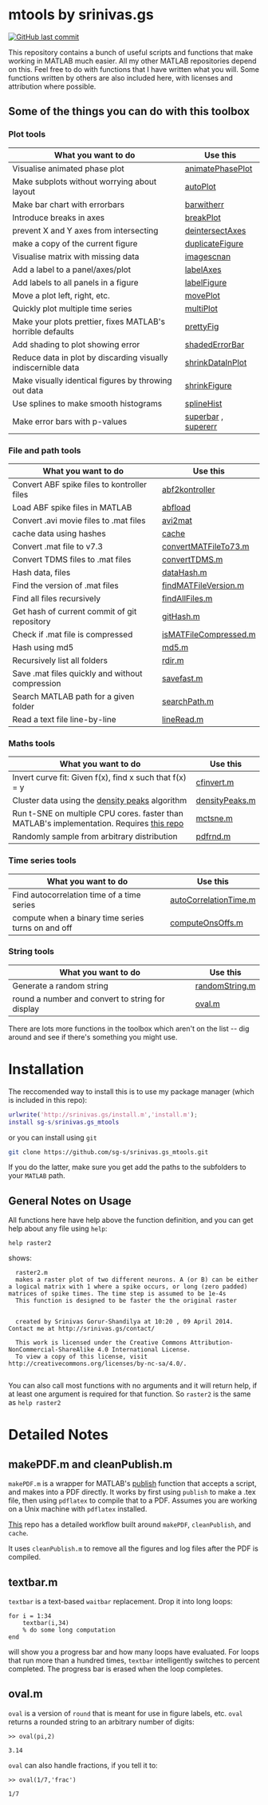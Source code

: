# mtools by srinivas.gs

[![GitHub last commit](https://img.shields.io/github/last-commit/sg-s/srinivas.gs_mtools.svg)]()

This repository contains a bunch of useful scripts and functions that make working in MATLAB much easier. All my other MATLAB repositories depend on this. Feel free to do with functions that I have written what you will. Some functions written by others are also included here, with licenses and attribution where possible. 

## Some of the things you can do with this toolbox

### Plot tools

| What you want to do                            | Use this |
| --------------------                           | -------  |
| Visualise animated phase plot                  | [animatePhasePlot](src/figure-tools/animatePhasePlot.m) |
| Make subplots without worrying about layout    | [autoPlot](src/figure-tools/autoPlot.m) | 
| Make bar chart with errorbars | [barwitherr](src/figure-tools/barwitherr.m) |
| Introduce breaks in axes | [breakPlot](src/figure-tools/breakPlot.m) |
| prevent X and Y axes from intersecting | [deintersectAxes](src/figure-tools/deintersectAxes.m) |
| make a copy of the current figure | [duplicateFigure](src/figure-tools/duplicateFigure.m) |
| Visualise matrix with missing data | [imagescnan](src/figure-tools/imagescnan.m) |
| Add a label to a panel/axes/plot | [labelAxes](src/figure-tools/labelAxes.m) |
| Add labels to all panels in a figure | [labelFigure](src/figure-tools/labelFigure.m) |
| Move a plot left, right, etc. | [movePlot](src/figure-tools/movePlot.m) |
| Quickly plot multiple time series | [multiPlot](src/figure-tools/multiPlot.m) |
| Make your plots prettier, fixes MATLAB's horrible defaults | [prettyFig](src/figure-tools/prettyFig.m) |
| Add shading to plot showing error | [shadedErrorBar](src/figure-tools/shadedErrorBar.m) |
| Reduce data in plot by discarding visually indiscernible data  | [shrinkDataInPlot](src/figure-tools/shrinkDataInPlot.m) |
| Make visually identical figures by throwing out data  | [shrinkFigure](src/figure-tools/shrinkFigure.m) |
| Use splines to make smooth histograms | [splineHist](src/figure-tools/splineHist.m) |
| Make error bars with p-values | [superbar](src/figure-tools/superbar.m) , [supererr](src/figure-tools/supererr.m)|

### File and path tools

| What you want to do                            | Use this |
| --------------------                           | -------  |
| Convert ABF spike files to kontroller files | [abf2kontroller](src/file-tools/abf2kontroller.m) |
| Load ABF spike files in MATLAB | [abfload](src/file-tools/abfload.m) |
| Convert .avi movie files to .mat files | [avi2mat](src/file-tools/avi2mat.m) |
| cache data using hashes | [cache](src/file-tools/cache.m) |
| Convert .mat file to v7.3  | [convertMATFileTo73.m](src/file-tools/convertMATFileTo73.m) |
| Convert TDMS files to .mat files  | [convertTDMS.m](src/file-tools/convertTDMS.m) |
| Hash data, files  | [dataHash.m](src/file-tools/dataHash.m) |
| Find the version of .mat files  | [findMATFileVersion.m](src/file-tools/findMATFileVersion.m) |
| Find all files recursively | [findAllFiles.m](src/file-tools/findAllFiles.m) |
| Get hash of current commit of git repository  | [gitHash.m](src/file-tools/gitHash.m) |
| Check if .mat file is compressed | [isMATFileCompressed.m](src/file-tools/isMATFileCompressed.m) |
| Hash using md5 | [md5.m](src/file-tools/md5.m) |
| Recursively list all folders | [rdir.m](src/file-tools/rdir.m) |
| Save .mat files quickly and without compression | [savefast.m](src/file-tools/savefast.m) |
| Search MATLAB path for a given folder | [searchPath.m](src/file-tools/searchPath.m) |
| Read a text file line-by-line | [lineRead.m](src/file-tools/lineRead.m) |

### Maths tools

| What you want to do                            | Use this |
| --------------------                           | -------  |
| Invert curve fit: Given f(x), find x such that f(x) = y | [cfinvert.m](src/math-tools/cfinvert.m) |
| Cluster data using the [density peaks](http://science.sciencemag.org/content/344/6191/1492) algorithm| [densityPeaks.m](src/math-tools/densityPeaks.m) |
| Run t-SNE on multiple CPU cores. faster than MATLAB's implementation. Requires [this repo](https://github.com/sg-s/Multicore-TSNE) | [mctsne.m](src/math-tools/mctsne.m) |
| Randomly sample from arbitrary distribution| [pdfrnd.m](src/math-tools/pdfrnd.m) |

### Time series tools
| What you want to do                            | Use this |
| --------------------                           | -------  |
| Find autocorrelation time of a time series | [autoCorrelationTime.m](src/time-series-tools/autoCorrelationTime.m) |
| compute when a binary time series turns on and off | [computeOnsOffs.m](src/time-series-tools/computeOnsOffs.m) |

### String tools

| What you want to do                            | Use this |
| --------------------                           | -------  |
| Generate a random string| [randomString.m](src/string-tools/randomString.m) |
| round a number and convert to string for display | [oval.m](src/string-tools/oval.m) |

There are lots more functions in the toolbox which aren't on the list -- dig around and see if there's something you might use. 


# Installation

The reccomended way to install this is to use my package manager (which is included in this repo): 

```matlab
urlwrite('http://srinivas.gs/install.m','install.m');
install sg-s/srinivas.gs_mtools
```

or you can install using `git`

```bash
git clone https://github.com/sg-s/srinivas.gs_mtools.git
```

If you do the latter, make sure you get add the paths to the subfolders to your `MATLAB` path. 


## General Notes on Usage

All functions here have help above the function definition, and you can get help about any file using `help`:

```
help raster2
```

shows:

```
  raster2.m
  makes a raster plot of two different neurons. A (or B) can be either a logical matrix with 1 where a spike occurs, or long (zero padded) matrices of spike times. The time step is assumed to be 1e-4s
  This function is designed to be faster the the original raster
  
  
  created by Srinivas Gorur-Shandilya at 10:20 , 09 April 2014. Contact me at http://srinivas.gs/contact/
  
  This work is licensed under the Creative Commons Attribution-NonCommercial-ShareAlike 4.0 International License. 
  To view a copy of this license, visit http://creativecommons.org/licenses/by-nc-sa/4.0/.
  
```

You can also call most functions with no arguments and it will return help, if at least one argument is required for that function. So `raster2` is the same as `help raster2`


# Detailed Notes	

## makePDF.m and cleanPublish.m
`makePDF.m` is a wrapper for MATLAB's [publish](http://www.mathworks.com/help/matlab/ref/publish.html) function that accepts a script, and makes into a PDF directly. It works by first using `publish` to make a .tex file, then using `pdflatex` to compile that to a PDF. Assumes you are working on a Unix machine with `pdflatex` installed. 

[This](https://github.com/sg-s/awesome-matlab-notebook) repo has a detailed workflow built around `makePDF`, `cleanPublish`, and `cache`. 

It uses `cleanPublish.m` to remove all the figures and log files after the PDF is compiled. 
	
## textbar.m

`textbar` is a text-based `waitbar` replacement. Drop it into long loops:

```
for i = 1:34
	textbar(i,34)
	% do some long computation
end
```

will show you a progress bar and how many loops have evaluated. For loops that run more than a hundred times, `textbar` intelligently switches to percent completed. The progress bar is erased when the loop completes. 

## oval.m

`oval` is a version of `round` that is meant for use in figure labels, etc. `oval` returns a rounded string to an arbitrary number of digits:

```
>> oval(pi,2)

3.14

```

`oval` can also handle fractions, if you tell it to:

```
>> oval(1/7,'frac')

1/7
```